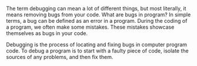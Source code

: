 The term debugging can mean a lot of different things, but most literally, it means removing bugs from your code. What are bugs in program? In simple terms, a bug can be defined as an error in a program. During the coding of a program, we often make some mistakes. These mistakes showcase themselves as bugs in your code.

Debugging is the process of locating and fixing bugs in computer program code. To debug a program is to start with a faulty piece of code, isolate the sources of any problems, and then fix them.

